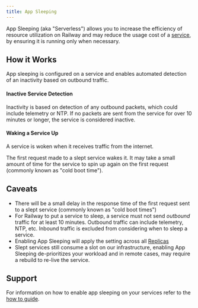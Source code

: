 ```yaml
---
title: App Sleeping
---
```


App Sleeping (aka "Serverless") allows you to increase the efficiency of resource utilization on Railway and may reduce the usage cost of a [service](/reference/services), by ensuring it is running only when necessary.

## How it Works

App sleeping is configured on a service and enables automated detection of an inactivity based on outbound traffic.

#### Inactive Service Detection

Inactivity is based on detection of any outbound packets, which could include telemetry or NTP. If no packets are sent from the service for over 10 minutes or longer, the service is considered inactive.

#### Waking a Service Up

A service is woken when it receives traffic from the internet.

The first request made to a slept service wakes it. It may take a small amount of time for the service to spin up again on the first request (commonly known as "cold boot time").

## Caveats

- There will be a small delay in the response time of the first request sent to a slept service (commonly known as "cold boot times")
- For Railway to put a service to sleep, a service must not send _outbound_ traffic for at least 10 minutes. Outbound traffic can include telemetry, NTP, etc. Inbound traffic is excluded from considering when to sleep a service.
- Enabling App Sleeping will apply the setting across all [Replicas](/reference/scaling#horizontal-scaling-with-replicas)
- Slept services still consume a slot on our infrastructure, enabling App Sleeping de-prioritizes your workload and in remote cases, may require a rebuild to re-live the service.

## Support

For information on how to enable app sleeping on your services refer to the [how to guide](/guides/optimize-usage#enabling-app-sleeping).
